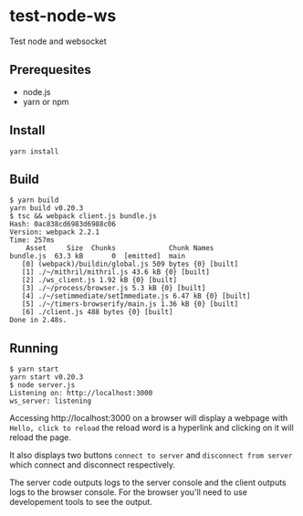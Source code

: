 # test-node-ws
Test node and websocket


## Prerequesites
 - node.js
 - yarn or npm

## Install
```
yarn install
```

## Build
```
$ yarn build
yarn build v0.20.3
$ tsc && webpack client.js bundle.js
Hash: 0ac838cd6983d6988c06
Version: webpack 2.2.1
Time: 257ms
    Asset     Size  Chunks             Chunk Names
bundle.js  63.3 kB       0  [emitted]  main
   [0] (webpack)/buildin/global.js 509 bytes {0} [built]
   [1] ./~/mithril/mithril.js 43.6 kB {0} [built]
   [2] ./ws_client.js 1.92 kB {0} [built]
   [3] ./~/process/browser.js 5.3 kB {0} [built]
   [4] ./~/setimmediate/setImmediate.js 6.47 kB {0} [built]
   [5] ./~/timers-browserify/main.js 1.36 kB {0} [built]
   [6] ./client.js 488 bytes {0} [built]
Done in 2.48s.
```

## Running
```
$ yarn start
yarn start v0.20.3
$ node server.js
Listening on: http://localhost:3000
ws_server: listening
```
Accessing http://localhost:3000 on a browser will display
a webpage with `Hello, click to reload` the reload word is
a hyperlink and clicking on it will reload the page.

It also displays two buttons `connect to server` and
`disconnect from server` which connect and disconnect respectively.

The server code outputs logs to the server console and the client
outputs logs to the browser console. For the browser you'll need
to use developement tools to see the output.
